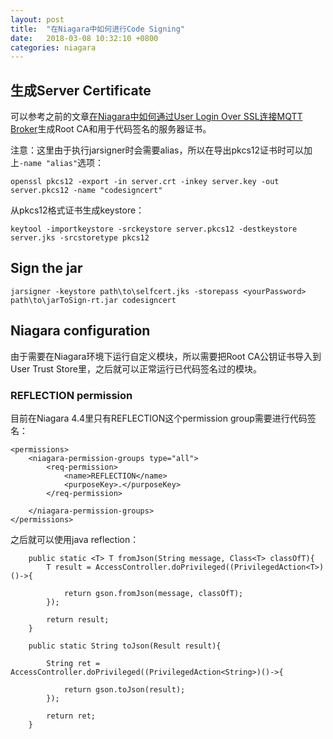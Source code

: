 ```yaml
---
layout: post
title:  "在Niagara中如何进行Code Signing"
date:   2018-03-08 10:32:10 +0800
categories: niagara
---
```


## 生成Server Certificate
可以参考之前的文章[在Niagara中如何通过User Login Over SSL连接MQTT Broker](https://hanshu.github.io/niagara/niagara/mqtt/2018/02/12/niagara-with-mqtt.html)生成Root CA和用于代码签名的服务器证书。

注意：这里由于执行jarsigner时会需要alias，所以在导出pkcs12证书时可以加上`-name "alias"`选项：
```
openssl pkcs12 -export -in server.crt -inkey server.key -out server.pkcs12 -name "codesigncert"
```

从pkcs12格式证书生成keystore：
```
keytool -importkeystore -srckeystore server.pkcs12 -destkeystore server.jks -srcstoretype pkcs12
```

## Sign the jar
```
jarsigner -keystore path\to\selfcert.jks -storepass <yourPassword> path\to\jarToSign-rt.jar codesigncert
```

## Niagara configuration
由于需要在Niagara环境下运行自定义模块，所以需要把Root CA公钥证书导入到User Trust Store里，之后就可以正常运行已代码签名过的模块。

### REFLECTION permission
目前在Niagara 4.4里只有REFLECTION这个permission group需要进行代码签名：
```
<permissions>
    <niagara-permission-groups type="all">
        <req-permission>
            <name>REFLECTION</name>
            <purposeKey>.</purposeKey>
        </req-permission>

    </niagara-permission-groups>
</permissions>
```

之后就可以使用java reflection：
```
    public static <T> T fromJson(String message, Class<T> classOfT){
        T result = AccessController.doPrivileged((PrivilegedAction<T>)()->{

            return gson.fromJson(message, classOfT);
        });

        return result;
    }

    public static String toJson(Result result){

        String ret = AccessController.doPrivileged((PrivilegedAction<String>)()->{

            return gson.toJson(result);
        });

        return ret;
    }
```
    



